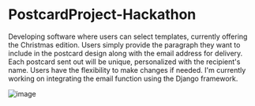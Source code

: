 # PostcardProject-Hackathon


Developing software where users can select templates, currently offering the Christmas edition. Users simply provide the paragraph they want to include in the postcard design along with the email address for delivery. Each postcard sent out will be unique, personalized with the recipient's name. Users have the flexibility to make changes if needed. I'm currently working on integrating the email function using the Django framework.

![image](https://github.com/HarshAgrawal1/PostcardProject-Hackathon/assets/100071948/88d906af-15d3-4de5-86cc-3920e124946e)








